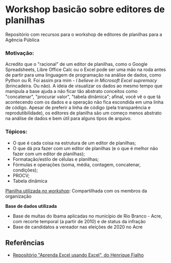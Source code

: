 # Workshop basicão sobre editores de planilhas
Repositório com recursos para o workshop de editores de planilhas para a Agência Pública

### Motivação: 
Acredito que o "racional" de um editor de planilhas, como o Google Spreadsheets, Libre Office Calc ou o Excel pode ser uma mão na roda antes de partir para uma linguagem de programação na análise de dados, como Python ou R. Foi assim pra mim - *I believe in Microsoft Excel supremacy* (brincadeira. Ou não).
A ideia de visualizar os dados ao mesmo tempo que manipula a base ajuda a não ficar tão abstrato conceitos como "concatenar", "procurar valor", "tabela dinâmica"; afinal, você vê o que tá acontecendo com os dados e a operação não fica escondida em uma linha de código. Apesar de preferir a linha de código (pela transparência e reprodutibilidade), os editores de planilha são um começo menos abstrato na análise de dados e bem útil para alguns tipos de arquivo.

### Tópicos:
* O que é cada coisa na estrutura de um editor de planilhas;
* O que dá pra fazer com um editor de planilhas (e o que é melhor não fazer com um editor de planilhas);
* Formatação/estilo de células e planilhas;
* Fórmulas e operações (soma, média, contagem, concatenar, condições);
* PROCV;
* Tabela dinâmica

[Planilha utilizada *no workshop*](https://docs.google.com/spreadsheets/d/11xuBqaRQTX_k9bKkXBDGThr0Q2qXSL0JrlzLwxWrLMY/edit?usp=sharing): Compartilhada com os membros da organização

**Base de dados utilizada**
* Base de multas do Ibama aplicadas no município de Rio Branco - Acre, com recorte temporal (a partir de 2010) e de status da infração
* Base de candidatos a vereador nas eleições de 2020 no Acre

## **Referências**
* [Repositório "Aprenda Excel usando Excel", do Henrique Fialho](https://github.com/henriquefb/AprendaExcelUsandoExcel)
